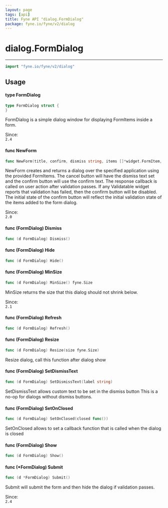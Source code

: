 ```yaml
---
layout: page
tags: [api]
title: Fyne API "dialog.FormDialog"
package: fyne.io/fyne/v2/dialog
---
```


# dialog.FormDialog
---
```go
import "fyne.io/fyne/v2/dialog"
```

## Usage

#### type FormDialog

```go
type FormDialog struct {
}
```

FormDialog is a simple dialog window for displaying FormItems inside a form.


<div class="since">Since: <code>
2.4</code></div>

#### func  NewForm

```go
func NewForm(title, confirm, dismiss string, items []*widget.FormItem, callback func(bool), parent fyne.Window) *FormDialog
```
NewForm creates and returns a dialog over the specified application using the provided FormItems. The cancel button will have the dismiss text set and the confirm button will use the confirm text. The response callback is called on user action after validation passes. If any Validatable widget reports that validation has failed, then the confirm button will be disabled. The initial state of the confirm button will reflect the initial validation state of the items added to the form dialog.


<div class="since">Since: <code>
2.0</code></div>

#### func (FormDialog) Dismiss

```go
func (d FormDialog) Dismiss()
```

#### func (FormDialog) Hide

```go
func (d FormDialog) Hide()
```

#### func (FormDialog) MinSize

```go
func (d FormDialog) MinSize() fyne.Size
```
MinSize returns the size that this dialog should not shrink below.


<div class="since">Since: <code>
2.1</code></div>

#### func (FormDialog) Refresh

```go
func (d FormDialog) Refresh()
```

#### func (FormDialog) Resize

```go
func (d FormDialog) Resize(size fyne.Size)
```
Resize dialog, call this function after dialog show

#### func (FormDialog) SetDismissText

```go
func (d FormDialog) SetDismissText(label string)
```
SetDismissText allows custom text to be set in the dismiss button This is a no-op for dialogs without dismiss buttons.

#### func (FormDialog) SetOnClosed

```go
func (d FormDialog) SetOnClosed(closed func())
```
SetOnClosed allows to set a callback function that is called when the dialog is closed

#### func (FormDialog) Show

```go
func (d FormDialog) Show()
```

#### func (*FormDialog) Submit

```go
func (d *FormDialog) Submit()
```
Submit will submit the form and then hide the dialog if validation passes.


<div class="since">Since: <code>
2.4</code></div>
